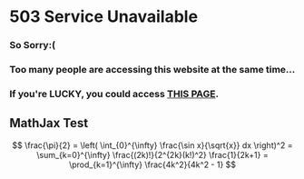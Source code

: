 # 503 Service Unavailable

### So Sorry:(
  
### Too many people are accessing this website at the same time...

### If you're LUCKY, you could access [THIS PAGE](https://fumiyanll23.github.io/MyWeblog/md/sample.html).

## MathJax Test

$$
  \frac{\pi}{2} =
  \left( \int_{0}^{\infty} \frac{\sin x}{\sqrt{x}} dx \right)^2 =
  \sum_{k=0}^{\infty} \frac{(2k)!}{2^{2k}(k!)^2} \frac{1}{2k+1} =
  \prod_{k=1}^{\infty} \frac{4k^2}{4k^2 - 1}
$$
